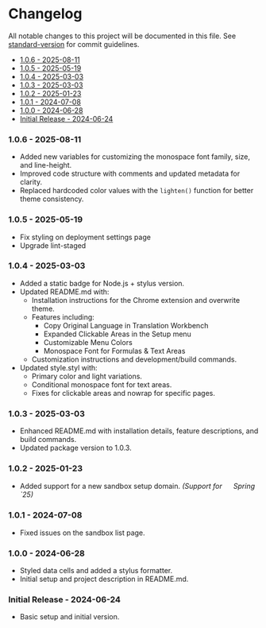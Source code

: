 # Changelog

All notable changes to this project will be documented in this file. See [standard-version](https://github.com/conventional-changelog/standard-version) for commit guidelines.

<!-- toc -->

- [1.0.6 - 2025-08-11](#106---2025-08-11)
- [1.0.5 - 2025-05-19](#105---2025-05-19)
- [1.0.4 - 2025-03-03](#104---2025-03-03)
- [1.0.3 - 2025-03-03](#103---2025-03-03)
- [1.0.2 - 2025-01-23](#102---2025-01-23)
- [1.0.1 - 2024-07-08](#101---2024-07-08)
- [1.0.0 - 2024-06-28](#100---2024-06-28)
- [Initial Release - 2024-06-24](#initial-release---2024-06-24)

<!-- tocstop -->

### 1.0.6 - 2025-08-11
- Added new variables for customizing the monospace font family, size, and line-height.
- Improved code structure with comments and updated metadata for clarity.
- Replaced hardcoded color values with the `lighten()` function for better theme consistency.

### 1.0.5 - 2025-05-19
- Fix styling on deployment settings page
- Upgrade lint-staged

### 1.0.4 - 2025-03-03
- Added a static badge for Node.js + stylus version.
- Updated README.md with:
  - Installation instructions for the Chrome extension and overwrite theme.
  - Features including:
    - Copy Original Language in Translation Workbench
    - Expanded Clickable Areas in the Setup menu
    - Customizable Menu Colors
    - Monospace Font for Formulas & Text Areas
  - Customization instructions and development/build commands.
- Updated style.styl with:
  - Primary color and light variations.
  - Conditional monospace font for text areas.
  - Fixes for clickable areas and nowrap for specific pages.

### 1.0.3 - 2025-03-03
- Enhanced README.md with installation details, feature descriptions, and build commands.
- Updated package version to 1.0.3.

### 1.0.2 - 2025-01-23
- Added support for a new sandbox setup domain. _(Support for <img src="https://www.salesforce.com/c2/public/app/favicon.ico" width="15" height="15"> Spring `25)_

### 1.0.1 - 2024-07-08
- Fixed issues on the sandbox list page.

### 1.0.0 - 2024-06-28
- Styled data cells and added a stylus formatter.
- Initial setup and project description in README.md.

### Initial Release - 2024-06-24
- Basic setup and initial version.

